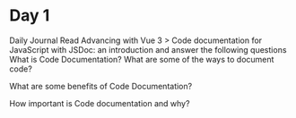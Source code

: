 # Day 1

Daily Journal
Read Advancing with Vue 3 > Code documentation for JavaScript with JSDoc: an introduction and answer the following questions
What is Code Documentation? What are some of the ways to document code?



What are some benefits of Code Documentation?



How important is Code documentation and why?